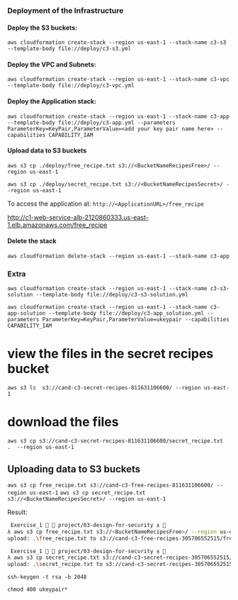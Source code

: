 
### Deployment of the Infrastructure

#### Deploy the S3 buckets:
```
aws cloudformation create-stack --region us-east-1 --stack-name c3-s3 --template-body file://deploy/c3-s3.yml
```

#### Deploy the VPC and Subnets:
```
aws cloudformation create-stack --region us-east-1 --stack-name c3-vpc --template-body file://deploy/c3-vpc.yml
```

#### Deploy the Application stack:
```
aws cloudformation create-stack --region us-east-1 --stack-name c3-app --template-body file://deploy/c3-app.yml --parameters ParameterKey=KeyPair,ParameterValue=<add your key pair name here> --capabilities CAPABILITY_IAM
```

#### Upload data to S3 buckets
```
aws s3 cp ./deploy/free_recipe.txt s3://<BucketNameRecipesFree>/ --region us-east-1
```

```
aws s3 cp ./deploy/secret_recipe.txt s3://<BucketNameRecipesSecret>/ --region us-east-1
```

To access the application at: `http://<ApplicationURL>/free_recipe`

http://c1-web-service-alb-2120860333.us-east-1.elb.amazonaws.com/free_recipe


#### Delete the stack
```
aws cloudformation delete-stack --region us-east-1 --stack-name c3-app
```

### Extra

```
aws cloudformation create-stack --region us-east-1 --stack-name c3-s3-solution --template-body file://deploy/c3-s3-solution.yml
```

```
aws cloudformation create-stack --region us-east-1 --stack-name c3-app-solution --template-body file://deploy/c3-app_solution.yml --parameters ParameterKey=KeyPair,ParameterValue=ukeypair --capabilities CAPABILITY_IAM
```


# view the files in the secret recipes bucket
`aws s3 ls  s3://cand-c3-secret-recipes-811631106600/ --region us-east-1`

# download the files
`aws s3 cp s3://cand-c3-secret-recipes-811631106600/secret_recipe.txt  .  --region us-east-1`


## Uploading data to S3 buckets

`aws s3 cp free_recipe.txt s3://cand-c3-free-recipes-811631106600/ --region us-east-1`
`aws s3 cp secret_recipe.txt s3://<BucketNameRecipesSecret>/ --region us-east-1`



Result:
```bash
 Exercise_1   project/03-design-for-security ± 
λ aws s3 cp free_recipe.txt s3://<BucketNameRecipesFree>/ --region us-east-1
upload: .\free_recipe.txt to s3://cand-c3-free-recipes-305706552515/free_recipe.txt

 Exercise_1   project/03-design-for-security ± 
λ aws s3 cp secret_recipe.txt s3://cand-c3-secret-recipes-305706552515/ --region us-east-1
upload: .\secret_recipe.txt to s3://cand-c3-secret-recipes-305706552515/secret_recipe.txt
```

`ssh-keygen -t rsa -b 2048`

`chmod 400 ukeypair*`
